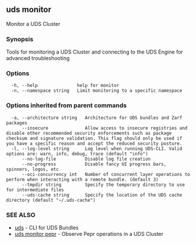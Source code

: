 ## uds monitor

Monitor a UDS Cluster

### Synopsis

Tools for monitoring a UDS Cluster and connecting to the UDS Engine for advanced troubleshooting

### Options

```
  -h, --help               help for monitor
  -n, --namespace string   Limit monitoring to a specific namespace
```

### Options inherited from parent commands

```
  -a, --architecture string   Architecture for UDS bundles and Zarf packages
      --insecure              Allow access to insecure registries and disable other recommended security enforcements such as package checksum and signature validation. This flag should only be used if you have a specific reason and accept the reduced security posture.
  -l, --log-level string      Log level when running UDS-CLI. Valid options are: warn, info, debug, trace (default "info")
      --no-log-file           Disable log file creation
      --no-progress           Disable fancy UI progress bars, spinners, logos, etc
      --oci-concurrency int   Number of concurrent layer operations to perform when interacting with a remote bundle. (default 3)
      --tmpdir string         Specify the temporary directory to use for intermediate files
      --uds-cache string      Specify the location of the UDS cache directory (default "~/.uds-cache")
```

### SEE ALSO

* [uds](uds.md)	 - CLI for UDS Bundles
* [uds monitor pepr](uds_monitor_pepr.md)	 - Observe Pepr operations in a UDS Cluster


